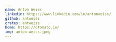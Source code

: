 ```yaml
---
name: Anton Weiss
linkedin: https://www.linkedin.com/in/antonweiss/
github: antweiss
crates: antweiss
home: https://otomato.io/
img: anton-weiss.jpeg
---
```

